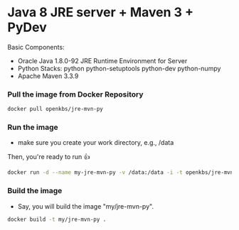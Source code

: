 # Java 8 JRE server + Maven 3 + PyDev

Basic Components:

 * Oracle Java 1.8.0-92 JRE Runtime Environment for Server
 * Python Stacks: python python-setuptools python-dev python-numpy
 * Apache Maven 3.3.9


### Pull the image from Docker Repository


```bash
docker pull openkbs/jre-mvn-py
```

### Run the image

- make sure you create your work directory, e.g., /data

Then, you're ready to run :+1:

```bash
docker run -d --name my-jre-mvn-py -v /data:/data -i -t openkbs/jre-mvn-py
```
### Build the image
- Say, you will build the image "my/jre-mvn-py".

```bash
docker build -t my/jre-mvn-py .
```
